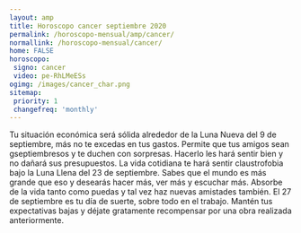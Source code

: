 ```yaml
---
layout: amp
title: Horoscopo cancer septiembre 2020 
permalink: /horoscopo-mensual/amp/cancer/
normallink: /horoscopo-mensual/cancer/
home: FALSE
horoscopo:
 signo: cancer
 video: pe-RhLMeESs 
ogimg: /images/cancer_char.png
sitemap:
 priority: 1
 changefreq: 'monthly'
---
```



Tu situación económica será sólida alrededor de la Luna Nueva del 9 de septiembre, más no  te excedas en tus gastos. Permite que tus amigos sean gseptiembresos y te duchen con sorpresas. Hacerlo les hará sentir bien y no dañará sus presupuestos. La vida cotidiana te hará sentir claustrofobia bajo la Luna Llena del 23 de septiembre. Sabes que el mundo es más grande que eso y desearás hacer más, ver más y escuchar más. Absorbe de la vida tanto como puedas y tal vez haz nuevas amistades también. El 27 de septiembre es tu día de suerte, sobre todo en el trabajo. Mantén tus expectativas bajas y déjate gratamente recompensar por una obra realizada anteriormente.